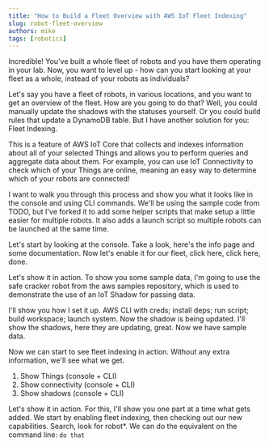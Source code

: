 ```yaml
---
title: "How to Build a Fleet Overview with AWS IoT Fleet Indexing"
slug: robot-fleet-overview
authors: mike
tags: [robotics]
---
```


Incredible! You've built a whole fleet of robots and you have them operating in your lab. Now, you want to level up - how can you start looking at your fleet as a whole, instead of your robots as individuals?



Let's say you have a fleet of robots, in various locations, and you want to get an overview of the fleet. How are you going to do that?
Well, you could manually update the shadows with the statuses yourself. Or you could build rules that update a DynamoDB table. But I have another solution for you: Fleet Indexing.

This is a feature of AWS IoT Core that collects and indexes information about all of your selected Things and allows you to perform queries and aggregate data about them. For example, you can use IoT Connectivity to check which of your Things are online, meaning an easy way to determine which of your robots are connected!

I want to walk you through this process and show you what it looks like in the console and using CLI commands. We'll be using the sample code from TODO, but I've forked it to add some helper scripts that make setup a little easier for multiple robots. It also adds a launch script so multiple robots can be launched at the same time.

Let's start by looking at the console. Take a look, here's the info page and some documentation. Now let's enable it for our fleet, click here, click here, done.

Let's show it in action. To show you some sample data, I'm going to use the safe cracker robot from the aws samples repository, which is used to demonstrate the use of an IoT Shadow for passing data.

I'll show you how I set it up. AWS CLI with creds; install deps; run script; build workspace; launch system. Now the shadow is being updated. I'll show the shadows, here they are updating, great. Now we have sample data.

Now we can start to see fleet indexing in action. Without any extra information, we'll see what we get.

1. Show Things (console + CLI)
1. Show connectivity (console + CLI)
1. Show shadows (console + CLI)

Let's show it in action. For this, I'll show you one part at a time what gets added. We start by enabling fleet indexing, then checking out our new capabilities. Search, look for robot*. We can do the equivalent on the command line: `do that`


